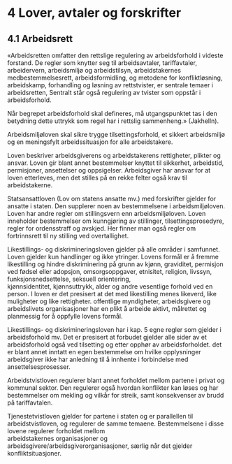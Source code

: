 # 4 Lover, avtaler og forskrifter

## 4.1 Arbeidsrett

«Arbeidsretten omfatter den rettslige regulering av arbeidsforhold i videste forstand. De regler som knytter seg til arbeidsavtaler, tariffavtaler, arbeidervern, arbeidsmiljø og arbeidstilsyn, arbeidstakernes medbestemmelsesrett, arbeidsformidling, og metodene for konfliktløsning, arbeidskamp, forhandling og løsning av rettstvister, er sentrale temaer i arbeidsretten, Sentralt står også regulering av tvister som oppstår i arbeidsforhold.

Når begrepet arbeidsforhold skal defineres, må utgangspunktet tas i den betydning dette uttrykk som regel har i rettslig sammenheng.» (Jakhelln).

Arbeidsmiljøloven skal sikre trygge tilsettingsforhold, et sikkert arbeidsmiljø og en meningsfylt arbeidssituasjon for alle arbeidstakere.

Loven beskriver arbeidsgiverens og arbeidstakerens rettigheter, plikter og ansvar. Loven gir blant annet bestemmelser knyttet til sikkerhet, arbeidstid, permisjoner, ansettelser og oppsigelser. Arbeidsgiver har ansvar for at loven etterleves, men det stilles på en rekke felter også krav til arbeidstakerne.

Statsansattloven (Lov om statens ansatte mv.) med forskrifter gjelder for ansatte i staten. Den supplerer noen av bestemmelsene i arbeidsmiljøloven. Loven har andre regler om stillingsvern enn arbeidsmiljøloven. Loven inneholder bestemmelser om kunngjøring av stillinger, tilsettingsprosedyre, regler for ordensstraff og avskjed. Her finner man også regler om fortrinnsrett til ny stilling ved overtallighet.

Likestillings- og diskrimineringsloven gjelder på alle områder i samfunnet. Loven gjelder kun handlinger og ikke ytringer. Lovens formål er å fremme likestilling og hindre diskriminering på grunn av kjønn, graviditet, permisjon ved fødsel eller adopsjon, omsorgsoppgaver, etnisitet, religion, livssyn, funksjonsnedsettelse, seksuell orientering,  
kjønnsidentitet, kjønnsuttrykk, alder og andre vesentlige forhold ved en person. I loven er det presisert at det med likestilling menes likeverd, like muligheter og like rettigheter. offentlige myndigheter, arbeidsgivere og arbeidslivets organisasjoner har en plikt å arbeide aktivt, målrettet og planmessig for å oppfylle lovens formål.

Likestillings- og diskrimineringsloven har i kap. 5 egne regler som gjelder i arbeidsforhold mv. Det er presisert at forbudet gjelder alle sider av et arbeidsforhold også ved tilsetting og etter opphør av arbeidsforholdet. det er blant annet inntatt en egen bestemmelse om hvilke opplysninger arbeidsgiver ikke har anledning til å innhente i forbindelse med  
ansettelsesprosesser.

Arbeidstvistloven regulerer blant annet forholdet mellom partene i privat og kommunal sektor. Den regulerer også hvordan konflikter kan løses og har bestemmelser om mekling og vilkår for streik, samt konsekvenser av brudd på tariffavtalen.

Tjenestetvistloven gjelder for partene i staten og er parallellen til arbeidstvistloven, og regulerer de samme temaene. Bestemmelsene i disse lovene regulerer forholdet mellom  
arbeidstakernes organisasjoner og arbeidsgivere/arbeidsgiverorganisasjoner, særlig når det gjelder konfliktsituasjoner.